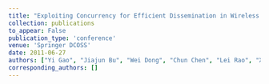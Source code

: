 ```yaml
---
title: "Exploiting Concurrency for Efficient Dissemination in Wireless Sensor Networks"
collection: publications
to_appear: False
publication_type: 'conference'
venue: 'Springer DCOSS'
date: 2011-06-27
authors: ["Yi Gao", "Jiajun Bu", "Wei Dong", "Chun Chen", "Lei Rao", "Xue Liu"]
corresponding_authors: []
---
```

